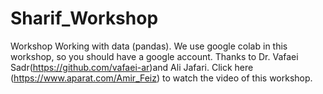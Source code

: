 # Sharif_Workshop
Workshop Working with data (pandas). We use google colab in this workshop, so you should have a google account. Thanks to Dr. Vafaei Sadr(https://github.com/vafaei-ar)and Ali Jafari. Click here (https://www.aparat.com/Amir_Feiz) to watch the video of this workshop.
